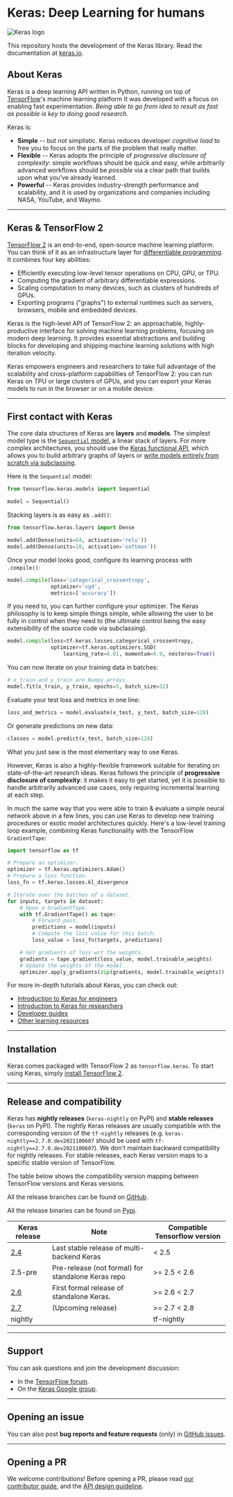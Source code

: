 # Keras: Deep Learning for humans

![Keras logo](https://s3.amazonaws.com/keras.io/img/keras-logo-2018-large-1200.png)

This repository hosts the development of the Keras library.
Read the documentation at [keras.io](https://keras.io/).

## About Keras

Keras is a deep learning API written in Python,
running on top of [TensorFlow](https://github.com/tensorflow/tensorflow)'s machine learning platform
It was developed with a focus on enabling fast experimentation.
*Being able to go from idea to result as fast as possible is key to doing good research.*

Keras is:

-   **Simple** -- but not simplistic. Keras reduces developer *cognitive load*
    to free you to focus on the parts of the problem that really matter.
-   **Flexible** -- Keras adopts the principle of *progressive disclosure of
    complexity*: simple workflows should be quick and easy, while arbitrarily
    advanced workflows should be *possible* via a clear path that builds upon
    what you've already learned.
-   **Powerful** -- Keras provides industry-strength performance and
    scalability, and it is used by organizations and companies including NASA,
    YouTube, and Waymo.

---

## Keras & TensorFlow 2

[TensorFlow 2](https://www.tensorflow.org/) is an end-to-end, open-source machine learning platform.
You can think of it as an infrastructure layer for
[differentiable programming](https://en.wikipedia.org/wiki/Differentiable_programming).
It combines four key abilities:

- Efficiently executing low-level tensor operations on CPU, GPU, or TPU.
- Computing the gradient of arbitrary differentiable expressions.
- Scaling computation to many devices, such as clusters of hundreds of GPUs.
- Exporting programs ("graphs") to external runtimes such as servers, browsers, mobile and embedded devices.

Keras is the high-level API of TensorFlow 2: an approachable, highly-productive interface
for solving machine learning problems,
focusing on modern deep learning. It provides essential abstractions and building blocks for developing
and shipping machine learning solutions with high iteration velocity.

Keras empowers engineers and researchers to take full advantage of the scalability
and cross-platform capabilities of TensorFlow 2: you can run Keras on TPU or large clusters of GPUs,
and you can export your Keras models to run in the browser or on a mobile device.

---

## First contact with Keras

The core data structures of Keras are __layers__ and __models__.
The simplest model type is the [`Sequential` model](/guides/sequential_model/), a linear stack of layers.
For more complex architectures, you should use the [Keras functional API](/guides/functional_api/),
which allows you to build arbitrary graphs of layers or [write models entirely from scratch via subclassing](/guides/making_new_layers_and_models_via_subclassing/).

Here is the `Sequential` model:

```python
from tensorflow.keras.models import Sequential

model = Sequential()
```

Stacking layers is as easy as `.add()`:

```python
from tensorflow.keras.layers import Dense

model.add(Dense(units=64, activation='relu'))
model.add(Dense(units=10, activation='softmax'))
```

Once your model looks good, configure its learning process with `.compile()`:

```python
model.compile(loss='categorical_crossentropy',
              optimizer='sgd',
              metrics=['accuracy'])
```

If you need to, you can further configure your optimizer. The Keras philosophy is to keep simple things simple,
while allowing the user to be fully in control when they need to (the ultimate control being the easy extensibility of the source code via subclassing).

```python
model.compile(loss=tf.keras.losses.categorical_crossentropy,
              optimizer=tf.keras.optimizers.SGD(
                  learning_rate=0.01, momentum=0.9, nesterov=True))
```

You can now iterate on your training data in batches:

```python
# x_train and y_train are Numpy arrays.
model.fit(x_train, y_train, epochs=5, batch_size=32)
```

Evaluate your test loss and metrics in one line:

```python
loss_and_metrics = model.evaluate(x_test, y_test, batch_size=128)
```

Or generate predictions on new data:

```python
classes = model.predict(x_test, batch_size=128)
```

What you just saw is the most elementary way to use Keras.

However, Keras is also a highly-flexible framework suitable for iterating on state-of-the-art research ideas.
Keras follows the principle of **progressive disclosure of complexity**: it makes it easy to get started,
yet it is possible to handle arbitrarily advanced use cases,
only requiring incremental learning at each step.

In much the same way that you were able to train & evaluate a simple neural network above in a few lines,
you can use Keras to develop new training procedures or exotic model architectures quickly.
Here's a low-level training loop example, combining Keras functionality with the TensorFlow `GradientTape`:

```python
import tensorflow as tf

# Prepare an optimizer.
optimizer = tf.keras.optimizers.Adam()
# Prepare a loss function.
loss_fn = tf.keras.losses.kl_divergence

# Iterate over the batches of a dataset.
for inputs, targets in dataset:
    # Open a GradientTape.
    with tf.GradientTape() as tape:
        # Forward pass.
        predictions = model(inputs)
        # Compute the loss value for this batch.
        loss_value = loss_fn(targets, predictions)

    # Get gradients of loss wrt the weights.
    gradients = tape.gradient(loss_value, model.trainable_weights)
    # Update the weights of the model.
    optimizer.apply_gradients(zip(gradients, model.trainable_weights))
```

For more in-depth tutorials about Keras, you can check out:

-   [Introduction to Keras for engineers](https://keras.io/getting_started/intro_to_keras_for_engineers/)
-   [Introduction to Keras for researchers](https://keras.io/getting_started/intro_to_keras_for_researchers/)
-   [Developer guides](https://keras.io/guides/)
-   [Other learning resources](https://keras.io/getting_started/learning_resources/)

---

## Installation

Keras comes packaged with TensorFlow 2 as `tensorflow.keras`.
To start using Keras, simply [install TensorFlow 2](https://www.tensorflow.org/install).

---

## Release and compatibility

Keras has **nightly releases** (`keras-nightly` on PyPI)
and **stable releases** (`keras` on PyPI).
The nightly Keras releases are usually compatible with the corresponding version
of the `tf-nightly` releases
(e.g. `keras-nightly==2.7.0.dev2021100607` should be
used with `tf-nightly==2.7.0.dev2021100607`).
We don't maintain backward compatibility for nightly releases.
For stable releases, each Keras
version maps to a specific stable version of TensorFlow.

The table below shows the compatibility version mapping
between TensorFlow versions and Keras versions.

All the release branches can be found on [GitHub](https://github.com/keras-team/keras/releases).

All the release binaries can be found on [Pypi](https://pypi.org/project/keras/#history).

| Keras release | Note      | Compatible Tensorflow version |
| -----------   | ----------- | -----------        |
| [2.4](https://github.com/keras-team/keras/releases/tag/2.4.0)  | Last stable release of multi-backend Keras | < 2.5
| 2.5-pre| Pre-release (not formal) for standalone Keras repo | >= 2.5 < 2.6
| [2.6](https://github.com/keras-team/keras/releases/tag/v2.6.0)    | First formal release of standalone Keras.  | >= 2.6 < 2.7
| [2.7](https://github.com/keras-team/keras/releases/tag/v2.7.0-rc0)    | (Upcoming release) | >= 2.7 < 2.8
| nightly|                                            | tf-nightly

---
## Support

You can ask questions and join the development discussion:

- In the [TensorFlow forum](https://discuss.tensorflow.org/).
- On the [Keras Google group](https://groups.google.com/forum/#!forum/keras-users).

---

## Opening an issue

You can also post **bug reports and feature requests** (only)
in [GitHub issues](https://github.com/keras-team/keras/issues).


---

## Opening a PR

We welcome contributions! Before opening a PR, please read
[our contributor guide](https://github.com/keras-team/keras/blob/master/CONTRIBUTING.md),
and the [API design guideline](https://github.com/keras-team/governance/blob/master/keras_api_design_guidelines.md).
